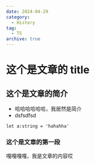 ```yaml
---
date: 2024-04-29
category:
  - History
tag:
  - TS
archive: true
---
```


# 这个是文章的 title

## 这个是文章的简介

- 哈哈哈哈哈哈，我居然是简介
- dsfsdfsd

`let a:string = 'hahahha'`

### 这个是文章的第一段

嘎嘎嘎嘎，我是文章的内容哎

